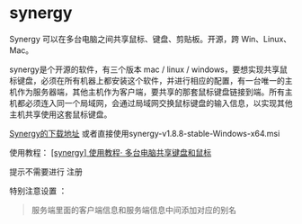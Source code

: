 # synergy
Synergy 可以在多台电脑之间共享鼠标、键盘、剪贴板。开源，跨 Win、Linux、Mac。


synergy是个开源的软件，有三个版本 mac / linux / windows，要想实现共享鼠标键盘，必须在所有机器上都安装这个软件，并进行相应的配置，有一台唯一的主机作为服务器端，其他主机作为客户端，要共享的那套鼠标键盘链接到端。所有主机都必须连入同一个局域网，会通过局域网交换鼠标键盘的输入信息，以实现其他主机共享使用这套鼠标键盘。

[Synergy的下载地址](https://sourceforge.net/projects/synergy-stable-builds/)
或者直接使用synergy-v1.8.8-stable-Windows-x64.msi

使用教程：
[[synergy] 使用教程· 多台电脑共享键盘和鼠标](https://blog.csdn.net/eightwhells/article/details/49474339)

提示不需要进行 注册

特别注意设置  ：
>服务端里面的客户端信息和服务端信息中间添加对应的别名


